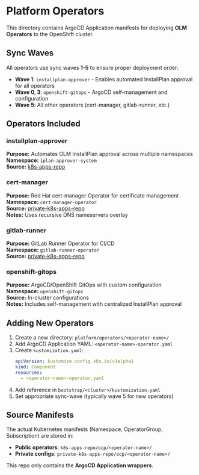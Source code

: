 # Platform Operators

This directory contains ArgoCD Application manifests for deploying **OLM Operators** to the OpenShift cluster.

## Sync Waves

All operators use sync waves **1-5** to ensure proper deployment order:

- **Wave 1**: `installplan-approver` - Enables automated InstallPlan approval for all operators
- **Wave 0, 3**: `openshift-gitops` - ArgoCD self-management and configuration
- **Wave 5**: All other operators (cert-manager, gitlab-runner, etc.)

## Operators Included

### installplan-approver
**Purpose:** Automates OLM InstallPlan approval across multiple namespaces  
**Namespace:** `iplan-approver-system`  
**Source:** [k8s-apps-repo](https://github.com/rajinator/k8s-apps-repo)

### cert-manager
**Purpose:** Red Hat cert-manager Operator for certificate management  
**Namespace:** `cert-manager-operator`  
**Source:** [private-k8s-apps-repo](https://github.com/rajinator/private-k8s-apps-repo)  
**Notes:** Uses recursive DNS nameservers overlay

### gitlab-runner
**Purpose:** GitLab Runner Operator for CI/CD  
**Namespace:** `gitlab-runner-operator`  
**Source:** [private-k8s-apps-repo](https://github.com/rajinator/private-k8s-apps-repo)

### openshift-gitops
**Purpose:** ArgoCD/OpenShift GitOps with custom configuration  
**Namespace:** `openshift-gitops`  
**Source:** In-cluster configurations  
**Notes:** Includes self-management with centralized InstallPlan approval

## Adding New Operators

1. Create a new directory: `platform/operators/<operator-name>/`
2. Add ArgoCD Application YAML: `<operator-name>-operator.yaml`
3. Create `kustomization.yaml`:
   ```yaml
   apiVersion: kustomize.config.k8s.io/v1alpha1
   kind: Component
   resources:
     - <operator-name>-operator.yaml
   ```
4. Add reference in `bootstrap/<cluster>/kustomization.yaml`
5. Set appropriate sync-wave (typically wave 5 for new operators)

## Source Manifests

The actual Kubernetes manifests (Namespace, OperatorGroup, Subscription) are stored in:
- **Public operators**: `k8s-apps-repo/ocp/<operator-name>/`
- **Private configs**: `private-k8s-apps-repo/ocp/<operator-name>/`

This repo only contains the **ArgoCD Application wrappers**.

